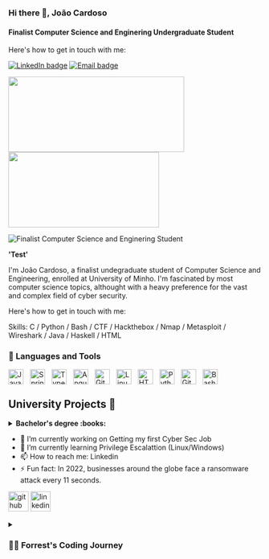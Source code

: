 ### Hi there 👋, João Cardoso
#### Finalist Computer Science and Enginering Undergraduate Student


Here's how to get in touch with me:

<div align="left">

  <a href="">[![LinkedIn badge](https://img.shields.io/badge/LinkedIn-0077B5?style=for-the-badge&logo=linkedin&logoColor=white)](https://www.linkedin.com/in/sim%C3%A3o-cunha-379785202/)</a>
  <a href="">[![Email badge](https://img.shields.io/badge/Microsoft_Outlook-0078D4?style=for-the-badge&logo=microsoft-outlook&logoColor=white)](mailto:jpc.general@protonmail.com)</a>

</div>


<p align="left">
   <img width="350" height="150" src="https://github-readme-stats.vercel.app/api?username=Bullseye-0xD4763&show_icons=true&theme=vue-dark"/></img>
   <img width="300" height="150" src="https://github-readme-stats.vercel.app/api/top-langs/?username=Bullseye-0xD4763&layout=compact&theme=vue-dark"/></img>
</p>

![Finalist Computer Science and Enginering Student](https://external-content.duckduckgo.com/iu/?u=http%3A%2F%2Fi.imgur.com%2FPjP235b.gif&f=1&nofb=1&ipt=2f76fd6eed98f00cd8854fa13e573beda0c0cf1c24e3f1bece0c13836d15794e&ipo=images)

**'Test'**

I'm João Cardoso, a finalist undegraduate student of Computer Science and Engineering, enrolled at University of Minho. I'm fascinated by most computer science topics, althought with a heavy preference for the vast and complex field of cyber security.

Here's how to get in touch with me:



Skills: C / Python / Bash / CTF / Hackthebox / Nmap / Metasploit / Wireshark  / Java / Haskell / HTML 
 
### 🧰 Languages and Tools

<img align="left" alt="Java" width="30px" style="padding-right:10px;" src="https://cdn.jsdelivr.net/gh/devicons/devicon/icons/java/java-original.svg"/>
<img align="left" alt="Spring" width="30px" style="padding-right:10px;" src="https://cdn.jsdelivr.net/gh/devicons/devicon/icons/spring/spring-original.svg" />
<img align="left" alt="TypeScript" width="30px" style="padding-right:10px;" src="https://cdn.jsdelivr.net/gh/devicons/devicon/icons/typescript/typescript-plain.svg" />
<img align="left" alt="Angular" width="30px" style="padding-right:10px;" src="https://cdn.jsdelivr.net/gh/devicons/devicon/icons/angularjs/angularjs-plain.svg" />
<img align="left" alt="Git" width="30px" style="padding-right:10px;" src="https://cdn.jsdelivr.net/gh/devicons/devicon/icons/git/git-original.svg" />
<img align="left" alt="Linux" width="30px" style="padding-right:10px;" src="https://cdn.jsdelivr.net/gh/devicons/devicon/icons/linux/linux-original.svg" />
<img align="left" alt="HTML" width="30px" style="padding-right:10px;" src="https://cdn.jsdelivr.net/gh/devicons/devicon/icons/html5/html5-plain.svg" />
<img align="left" alt="Python" width="30px" style="padding-right:10px;" src="https://cdn.jsdelivr.net/gh/devicons/devicon/icons/python/python-plain.svg" />
<img align="left" alt="GitHub" width="30px" style="padding-right:10px;" src="https://cdn.jsdelivr.net/gh/devicons/devicon/icons/github/github-original.svg" />
<img align="left" alt="Bash" width="30px" style="padding-right:10px;" src="https://cdn.jsdelivr.net/gh/devicons/devicon/icons/bash/bash-original.svg" />
<br />
 
#

## University Projects :floppy_disk:
<!-- start college projects section -->
<details>
<summary><b> Bachelor's degree :books:</b></summary>
  

- **Functional Programming**  - ![Haskell](https://img.shields.io/badge/Haskell-5D4F85?style=for-the-badge&logo=haskell&logoColor=white) - [MIni-Projects](https://github.com/Bullseye-0xD4763/Functional-Programming)
- **Computer Laboratories I** - ![Haskell](https://img.shields.io/badge/Haskell-5D4F85?style=for-the-badge&logo=haskell&logoColor=white) - [Project](https://github.com/Bullseye-0xD4763/Computing-Laboratories-I)
- **Imperative Programming**  - ![C badge](https://img.shields.io/badge/C-00599C?style=for-the-badge&logo=c&logoColor=white) - [Mini-Projects](https://github.com/Bullseye-0xD4763/Imperative-Programming)
- **Computer Laboratories II** - ![C badge](https://img.shields.io/badge/C-00599C?style=for-the-badge&logo=c&logoColor=white) - [Project](https://github.com/Bullseye-0xD4763/Computing-Laboratories-II)
- **Object Oriented Programming** (Simple Football Manager)  - ![Java badge](https://img.shields.io/badge/Java-ED8B00?style=for-the-badge&logo=java&logoColor=white)  [Project](https://github.com/Bullseye-0xD4763/Simple-Football-Manager)
- **Computer Laboratories III** - ![C badge](https://img.shields.io/badge/C-00599C?style=for-the-badge&logo=c&logoColor=white) [Project](https://github.com/Bullseye-0xD4763/Computing-Laboratories-III)
- **Artificial Intelligence**  - ![prolog](https://user-images.githubusercontent.com/61991247/148315069-2ef27e5e-90f7-45da-85e7-a4cf3c9030c4.png) - [Project](https://github.com/Bullseye-0xD4763/Artificial-Intelligence)
- **Development of Software Systems** ![Java badge](https://img.shields.io/badge/Java-ED8B00?style=for-the-badge&logo=java&logoColor=white) - [Project](https://github.com/Bullseye-0xD4763/Development-of-Sofware-Systems)
- **Language Processing**  ![Python badge](https://img.shields.io/badge/Python-FFD43B?style=for-the-badge&logo=python&logoColor=blue) - [Projects](https://github.com/Bullseye-0xD4763/Language-Processing)
- **Graphic Computation**  ![C++ badge](https://img.shields.io/badge/C%2B%2B-00599C?style=for-the-badge&logo=c%2B%2B&logoColor=white) ![OGL badge](https://img.shields.io/badge/OpenGL-FFFFFF?style=for-the-badge&logo=opengl) - [Project](https://github.com/Bullseye-0xD4763/Graphic-Computation)

</details>


- 🔭 I’m currently working on Getting my first Cyber Sec Job 
- 🌱 I’m currently learning Privilege Escalattion (Linux/Windows) 
- 📫 How to reach me: Linkedin 
- ⚡ Fun fact: In 2022, businesses around the globe face a ransomware attack every 11 seconds.


[<img src='https://cdn.jsdelivr.net/npm/simple-icons@3.0.1/icons/github.svg' alt='github' height='40'>](https://github.com/Bullseye-0xD4763 )  [<img src='https://cdn.jsdelivr.net/npm/simple-icons@3.0.1/icons/linkedin.svg' alt='linkedin' height='40'>](https://www.linkedin.com/in/https://www.linkedin.com/in/jo%C3%A3o-pedro-cardoso-378a6913b//)  


<details>
 <summary><h3>👨‍💻 Forrest's Coding Journey</h3></summary>
   I started my coding journey as a naive computer science student with a passion to learn everything I could about this programming world - code, unix, 
</details>


 

